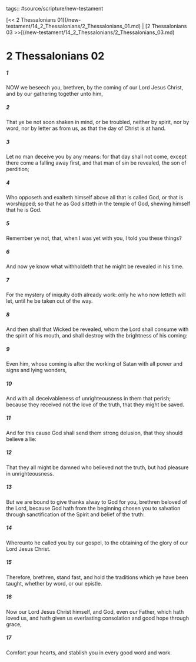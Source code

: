 tags:: #source/scripture/new-testament

[<< 2 Thessalonians 01[(/new-testament/14_2_Thessalonians/2_Thessalonians_01.md) | [2 Thessalonians 03 >>[(/new-testament/14_2_Thessalonians/2_Thessalonians_03.md)

# 2 Thessalonians 02

##### 1

NOW we beseech you, brethren, by the coming of our Lord Jesus Christ, and by our gathering together unto him,

##### 2

That ye be not soon shaken in mind, or be troubled, neither by spirit, nor by word, nor by letter as from us, as that the day of Christ is at hand.

##### 3

Let no man deceive you by any means: for that day shall not come, except there come a falling away first, and that man of sin be revealed, the son of perdition;

##### 4

Who opposeth and exalteth himself above all that is called God, or that is worshipped; so that he as God sitteth in the temple of God, shewing himself that he is God.

##### 5

Remember ye not, that, when I was yet with you, I told you these things?

##### 6

And now ye know what withholdeth that he might be revealed in his time.

##### 7

For the mystery of iniquity doth already work: only he who now letteth will let, until he be taken out of the way.

##### 8

And then shall that Wicked be revealed, whom the Lord shall consume with the spirit of his mouth, and shall destroy with the brightness of his coming:

##### 9

Even him, whose coming is after the working of Satan with all power and signs and lying wonders,

##### 10

And with all deceivableness of unrighteousness in them that perish; because they received not the love of the truth, that they might be saved.

##### 11

And for this cause God shall send them strong delusion, that they should believe a lie:

##### 12

That they all might be damned who believed not the truth, but had pleasure in unrighteousness.

##### 13

But we are bound to give thanks alway to God for you, brethren beloved of the Lord, because God hath from the beginning chosen you to salvation through sanctification of the Spirit and belief of the truth:

##### 14

Whereunto he called you by our gospel, to the obtaining of the glory of our Lord Jesus Christ.

##### 15

Therefore, brethren, stand fast, and hold the traditions which ye have been taught, whether by word, or our epistle.

##### 16

Now our Lord Jesus Christ himself, and God, even our Father, which hath loved us, and hath given us everlasting consolation and good hope through grace,

##### 17

Comfort your hearts, and stablish you in every good word and work.
